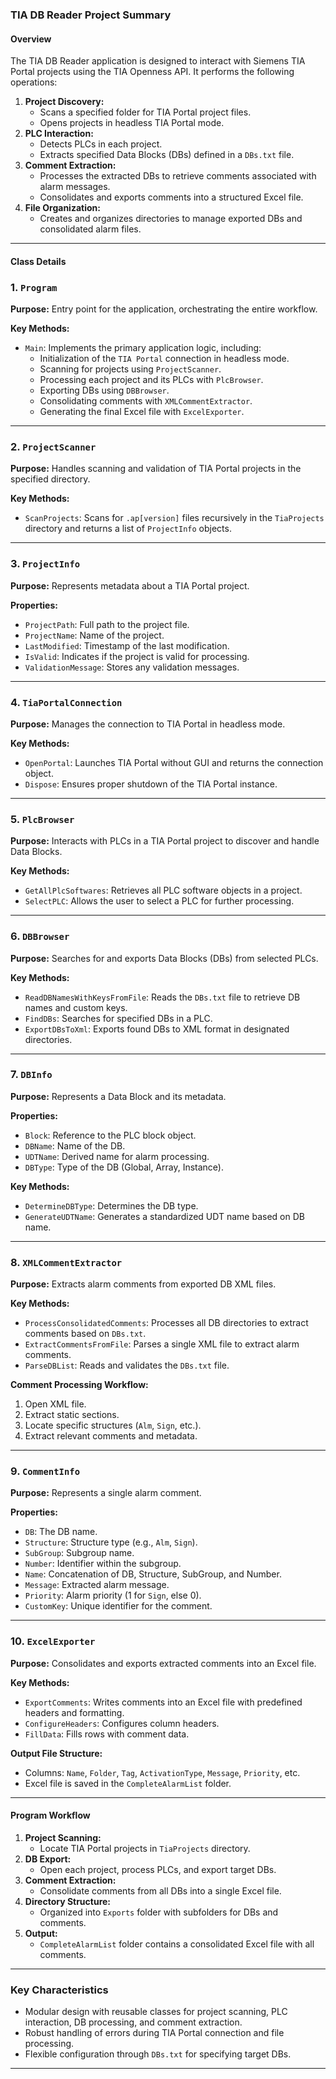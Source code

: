 ### TIA DB Reader Project Summary

#### Overview
The TIA DB Reader application is designed to interact with Siemens TIA Portal projects using the TIA Openness API. It performs the following operations:

1. **Project Discovery:**
   - Scans a specified folder for TIA Portal project files.
   - Opens projects in headless TIA Portal mode.
2. **PLC Interaction:**
   - Detects PLCs in each project.
   - Extracts specified Data Blocks (DBs) defined in a `DBs.txt` file.
3. **Comment Extraction:**
   - Processes the extracted DBs to retrieve comments associated with alarm messages.
   - Consolidates and exports comments into a structured Excel file.
4. **File Organization:**
   - Creates and organizes directories to manage exported DBs and consolidated alarm files.

---

#### Class Details

### **1. `Program`**
**Purpose:** Entry point for the application, orchestrating the entire workflow.

**Key Methods:**
- `Main`: Implements the primary application logic, including:
  - Initialization of the `TIA Portal` connection in headless mode.
  - Scanning for projects using `ProjectScanner`.
  - Processing each project and its PLCs with `PlcBrowser`.
  - Exporting DBs using `DBBrowser`.
  - Consolidating comments with `XMLCommentExtractor`.
  - Generating the final Excel file with `ExcelExporter`.

---

### **2. `ProjectScanner`**
**Purpose:** Handles scanning and validation of TIA Portal projects in the specified directory.

**Key Methods:**
- `ScanProjects`: Scans for `.ap[version]` files recursively in the `TiaProjects` directory and returns a list of `ProjectInfo` objects.

---

### **3. `ProjectInfo`**
**Purpose:** Represents metadata about a TIA Portal project.

**Properties:**
- `ProjectPath`: Full path to the project file.
- `ProjectName`: Name of the project.
- `LastModified`: Timestamp of the last modification.
- `IsValid`: Indicates if the project is valid for processing.
- `ValidationMessage`: Stores any validation messages.

---

### **4. `TiaPortalConnection`**
**Purpose:** Manages the connection to TIA Portal in headless mode.

**Key Methods:**
- `OpenPortal`: Launches TIA Portal without GUI and returns the connection object.
- `Dispose`: Ensures proper shutdown of the TIA Portal instance.

---

### **5. `PlcBrowser`**
**Purpose:** Interacts with PLCs in a TIA Portal project to discover and handle Data Blocks.

**Key Methods:**
- `GetAllPlcSoftwares`: Retrieves all PLC software objects in a project.
- `SelectPLC`: Allows the user to select a PLC for further processing.

---

### **6. `DBBrowser`**
**Purpose:** Searches for and exports Data Blocks (DBs) from selected PLCs.

**Key Methods:**
- `ReadDBNamesWithKeysFromFile`: Reads the `DBs.txt` file to retrieve DB names and custom keys.
- `FindDBs`: Searches for specified DBs in a PLC.
- `ExportDBsToXml`: Exports found DBs to XML format in designated directories.

---

### **7. `DBInfo`**
**Purpose:** Represents a Data Block and its metadata.

**Properties:**
- `Block`: Reference to the PLC block object.
- `DBName`: Name of the DB.
- `UDTName`: Derived name for alarm processing.
- `DBType`: Type of the DB (Global, Array, Instance).

**Key Methods:**
- `DetermineDBType`: Determines the DB type.
- `GenerateUDTName`: Generates a standardized UDT name based on DB name.

---

### **8. `XMLCommentExtractor`**
**Purpose:** Extracts alarm comments from exported DB XML files.

**Key Methods:**
- `ProcessConsolidatedComments`: Processes all DB directories to extract comments based on `DBs.txt`.
- `ExtractCommentsFromFile`: Parses a single XML file to extract alarm comments.
- `ParseDBList`: Reads and validates the `DBs.txt` file.

**Comment Processing Workflow:**
1. Open XML file.
2. Extract static sections.
3. Locate specific structures (`Alm`, `Sign`, etc.).
4. Extract relevant comments and metadata.

---

### **9. `CommentInfo`**
**Purpose:** Represents a single alarm comment.

**Properties:**
- `DB`: The DB name.
- `Structure`: Structure type (e.g., `Alm`, `Sign`).
- `SubGroup`: Subgroup name.
- `Number`: Identifier within the subgroup.
- `Name`: Concatenation of DB, Structure, SubGroup, and Number.
- `Message`: Extracted alarm message.
- `Priority`: Alarm priority (1 for `Sign`, else 0).
- `CustomKey`: Unique identifier for the comment.

---

### **10. `ExcelExporter`**
**Purpose:** Consolidates and exports extracted comments into an Excel file.

**Key Methods:**
- `ExportComments`: Writes comments into an Excel file with predefined headers and formatting.
- `ConfigureHeaders`: Configures column headers.
- `FillData`: Fills rows with comment data.

**Output File Structure:**
- Columns: `Name`, `Folder`, `Tag`, `ActivationType`, `Message`, `Priority`, etc.
- Excel file is saved in the `CompleteAlarmList` folder.

---

#### Program Workflow
1. **Project Scanning:**
   - Locate TIA Portal projects in `TiaProjects` directory.
2. **DB Export:**
   - Open each project, process PLCs, and export target DBs.
3. **Comment Extraction:**
   - Consolidate comments from all DBs into a single Excel file.
4. **Directory Structure:**
   - Organized into `Exports` folder with subfolders for DBs and comments.
5. **Output:**
   - `CompleteAlarmList` folder contains a consolidated Excel file with all comments.

---

### Key Characteristics
- Modular design with reusable classes for project scanning, PLC interaction, DB processing, and comment extraction.
- Robust handling of errors during TIA Portal connection and file processing.
- Flexible configuration through `DBs.txt` for specifying target DBs.

---
